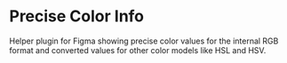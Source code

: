 # Precise Color Info
Helper plugin for Figma showing precise color values for the internal RGB format and converted values for other color models like HSL and HSV.
